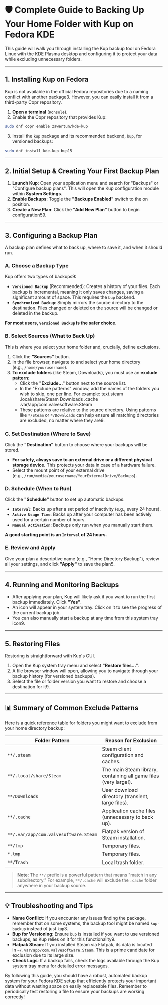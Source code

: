 
# 🛡️ Complete Guide to Backing Up Your Home Folder with Kup on Fedora KDE

This guide will walk you through installing the Kup backup tool on Fedora Linux with the KDE Plasma desktop and configuring it to protect your data while excluding unnecessary folders.

***

## **1. Installing Kup on Fedora**

Kup is not available in the official Fedora repositories due to a naming conflict with another package3. However, you can easily install it from a third-party Copr repository.

1. **Open a terminal** (`Konsole`).
2. Enable the Copr repository that provides Kup:
```bash
sudo dnf copr enable zawertun/kde-kup
```
3. Install the `kup` package and its recommended backend, `bup`, for versioned backups:
```bash
sudo dnf install kde-kup bup15
```

***

## **2. Initial Setup & Creating Your First Backup Plan**

1. **Launch Kup**: Open your application menu and search for "Backups" or "Configure backup plans". This will open the Kup configuration module within **System Settings**.
2. **Enable Backups**: Toggle the **"Backups Enabled"** switch to the on position.
3. **Create a New Plan**: Click the **"Add New Plan"** button to begin configuration59.

***

## **3. Configuring a Backup Plan**

A backup plan defines what to back up, where to save it, and when it should run.

### **A. Choose a Backup Type**

Kup offers two types of backups9:

- **`Versioned Backup`** (Recommended): Creates a history of your files. Each backup is incremental, meaning it only saves changes, saving a significant amount of space. This requires the `bup` backend.
- **`Synchronized Backup`**: Simply mirrors the source directory to the destination. Files changed or deleted on the source will be changed or deleted in the backup.

**For most users,&#160;`Versioned Backup`&#160;is the safer choice.**

### **B. Select Sources (What to Back Up)**

This is where you select your home folder and, crucially, define exclusions.

1. Click the **"Sources"** button.
2. In the file browser, navigate to and select your home directory (e.g., `/home/yourusername`).
3. **To exclude folders** (like Steam, Downloads), you must use an **exclude pattern**:
    - Click the **"Exclude..."** button next to the source list.
    - In the "Exclude patterns" window, add the names of the folders you wish to skip, one per line. For example:
text.steam
.local/share/Steam
Downloads
.cache
.var/app/com.valvesoftware.Steam
    - These patterns are relative to the source directory. Using patterns like `*/Steam` or `*/Downloads` can help ensure all matching directories are excluded, no matter where they are9.

### **C. Set Destination (Where to Save)**

Click the **"Destination"** button to choose where your backups will be stored.

- **For safety, always save to an external drive or a different physical storage device.** This protects your data in case of a hardware failure.
- Select the mount point of your external drive (e.g., `/run/media/yourusername/YourExternalDrive/Backups`).

### **D. Schedule (When to Run)**

Click the **"Schedule"** button to set up automatic backups.

- **`Interval`**: Backs up after a set period of inactivity (e.g., every 24 hours).
- **`Active Usage Time`**: Backs up after your computer has been actively used for a certain number of hours.
- **`Manual Activation`**: Backups only run when you manually start them.

**A good starting point is an&#160;`Interval`&#160;of 24 hours.**

### **E. Review and Apply**

Give your plan a descriptive name (e.g., "Home Directory Backup"), review all your settings, and click **"Apply"** to save the plan5.

***

## **4. Running and Monitoring Backups**

- After applying your plan, Kup will likely ask if you want to run the first backup immediately. Click **"Yes"**.
- An icon will appear in your system tray. Click on it to see the progress of the current backup job.
- You can also manually start a backup at any time from this system tray icon9.

***

## **5. Restoring Files**

Restoring is straightforward with Kup's GUI.

1. Open the Kup system tray menu and select **"Restore files..."**.
2. A file browser window will open, allowing you to navigate through your backup history (for versioned backups).
3. Select the file or folder version you want to restore and choose a destination for it9.

***

## **📊 Summary of Common Exclude Patterns**

Here is a quick reference table for folders you might want to exclude from your home directory backup:

| Folder Pattern | Reason for Exclusion |
| --- | --- |
| `**/.steam` | Steam client configuration and caches. |
| `**/.local/share/Steam` | The main Steam library, containing all game files (very large!). |
| `**/Downloads` | User download directory (transient, large files). |
| `**/.cache` | Application cache files (unnecessary to back up). |
| `**/.var/app/com.valvesoftware.Steam` | Flatpak version of Steam installation. |
| `**/tmp` | Temporary files. |
| `*.tmp` | Temporary files. |
| `**/Trash` | Local trash folder. |

> **Note**: The `**/` prefix is a powerful pattern that means "match in any subdirectory." For example, `**/.cache` will exclude the `.cache` folder anywhere in your backup source.

***

## **💡 Troubleshooting and Tips**

- **Name Conflict**: If you encounter any issues finding the package, remember that on some systems, the backup tool might be named `kup-backup` instead of just `kup`3.
- **Bup for Versioning**: Ensure `bup` is installed if you want to use versioned backups, as Kup relies on it for this functionality9.
- **Flatpak Steam**: If you installed Steam via Flatpak, its data is located in `~/.var/app/com.valvesoftware.Steam`. This is a prime candidate for exclusion due to its large size.
- **Check Logs**: If a backup fails, check the logs available through the Kup system tray menu for detailed error messages.

By following this guide, you should have a robust, automated backup system for your Fedora KDE setup that efficiently protects your important data without wasting space on easily replaceable files. Remember to periodically test restoring a file to ensure your backups are working correctly!